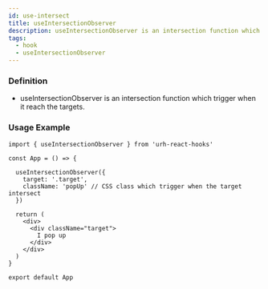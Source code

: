 ```yaml
---
id: use-intersect
title: useIntersectionObserver
description: useIntersectionObserver is an intersection function which trigger when it reach the targets.
tags: 
  - hook
  - useIntersectionObserver
---
```


### Definition

- useIntersectionObserver is an intersection function which trigger when it reach the targets.

### Usage Example

```tsx
import { useIntersectionObserver } from 'urh-react-hooks'

const App = () => {

  useIntersectionObserver({
    target: '.target',
    className: 'popUp' // CSS class which trigger when the target intersect
  })

  return (
    <div>
      <div className="target">
        I pop up
      </div>
    </div>
  )
}

export default App
```
